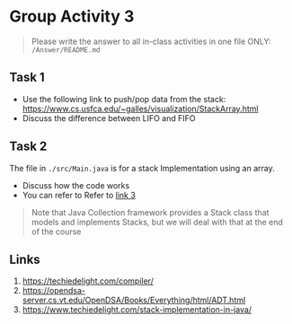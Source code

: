 # Group Activity 3

> Please write the answer to all in-class activities in one file ONLY: `/Answer/README.md`

## Task 1

- Use the following link to push/pop data from the stack:
  https://www.cs.usfca.edu/~galles/visualization/StackArray.html
- Discuss the difference between LIFO and FIFO

## Task 2

The file in `./src/Main.java` is for a stack Implementation using an array.

- Discuss how the code works
- You can refer to Refer to [link 3](#links)

> Note that Java Collection framework provides a Stack class that models and implements Stacks, but we will deal with that at the end of the course

## Links

1. https://techiedelight.com/compiler/
2. https://opendsa-server.cs.vt.edu/OpenDSA/Books/Everything/html/ADT.html
3. https://www.techiedelight.com/stack-implementation-in-java/
